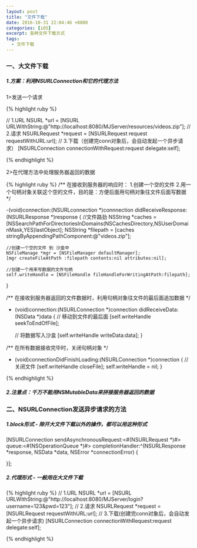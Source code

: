```yaml
---
layout: post
title: "文件下载"
date: 2016-10-31 22:04:46 +0800
categories: [iOS]
excerpt: 各种文件下载方式
tags:
  - 文件下载
---
```


### 一、大文件下载

##### 1.方案：利用NSURLConnection和它的代理方法

1>发送一个请求

{% highlight ruby %}

// 1.URL
NSURL *url = [NSURL URLWithString:@"http://localhost:8080/MJServer/resources/videos.zip"];
// 2.请求
NSURLRequest *request = [NSURLRequest request requestWithURL:url];
// 3.下载（创建完conn对象后，会自动发起一个异步请求）
[NSURLConnection connectionWithRequest:request delegate:self];


{% endhighlight %}

2>在代理方法中处理服务器返回的数据

{% highlight ruby %}
/**
在接收到服务器的响应时：
1.创建一个空的文件
2.用一个句柄对象关联这个空的文件，目的是：方便后面用句柄对象往文件后面写数据
*/

-(void)connection:(NSURLconnection *)connnection didReceiveResponse:(NSURLResponse *)response
{
	 //文件路劲
	 NSString *caches = [NSSearchPathForDirectoriesInDomains(NSCachesDirectory,NSUserDomainMask,YES)lastObject];
	NSString *filepath = [caches stringByAppendingPathComponent:@"videos.zip"];
	
	//创建一个空的文件 到 沙盒中
	NSFileManage *mgr = [NSFileManager defaultManager];
	[mgr createFileAtPath :filepath contents:nil attributes:nil];
	
	//创建一个用来写数据的文件句柄
	self.writeHandle = [NSFileHandle fileHandleForWritingAtPath:filepath];
}

/**
 在接收到服务器返回的文件数据时，利用句柄对象往文件的最后面追加数据
 */
- (void)connection:(NSURLConnection *)connection didReceiveData:(NSData *)data
{
    // 移动到文件的最后面
    [self.writeHandle seekToEndOfFile];
    
    // 将数据写入沙盒
    [self.writeHandle writeData:data];
}

/**
 在所有数据接收完毕时，关闭句柄对象
 */
- (void)connectionDidFinishLoading:(NSURLConnection *)connection
{
    // 关闭文件
    [self.writeHandle closeFile];
    self.writeHandle = nil;
}


{% endhighlight %}


##### 2.注意点：千万不能用NSMutableData来拼接服务器返回的数据

### 二、NSURLConnection发送异步请求的方法

##### 1.block形式 - 除开大文件下载以外的操作，都可以用这种形式
[NSURLConnection sendAsynchronousRequest:<#(NSURLRequest *)#> queue:<#(NSOperationQueue *)#> completionHandler:^(NSURLResponse *response, NSData *data, NSError *connectionError) {
    
}];

##### 2.代理形式 - 一般用在大文件下载

{% highlight ruby %}
// 1.URL
NSURL *url = [NSURL URLWithString:@"http://localhost:8080/MJServer/login?username=123&pwd=123"];
// 2.请求
NSURLRequest *request = [NSURLRequest requestWithURL:url];
// 3.下载(创建完conn对象后，会自动发起一个异步请求)
[NSURLConnection connectionWithRequest:request delegate:self];

{% endhighlight %}


